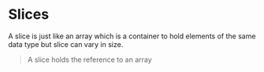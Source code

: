 # Slices

A slice is just like an array which is a container to hold elements of the same
data type but slice can vary in size.

> A slice holds the reference to an array
